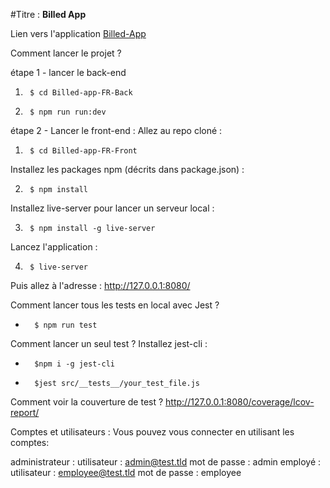  #Titre : __Billed App__

Lien vers l'application [Billed-App](./Billed-app-FR-Front/index.html)


Comment lancer le projet ?

étape 1 - lancer le back-end

1)      $ cd Billed-app-FR-Back

2)      $ npm run run:dev


étape 2 - Lancer le front-end :
Allez au repo cloné :

1)      $ cd Billed-app-FR-Front

Installez les packages npm (décrits dans package.json) :

2)      $ npm install

Installez live-server pour lancer un serveur local :

3)      $ npm install -g live-server

Lancez l'application :

4)      $ live-server


Puis allez à l'adresse : http://127.0.0.1:8080/

Comment lancer tous les tests en local avec Jest ?
-       $ npm run test

Comment lancer un seul test ?
Installez jest-cli :
-       $npm i -g jest-cli
-       $jest src/__tests__/your_test_file.js

Comment voir la couverture de test ?
http://127.0.0.1:8080/coverage/lcov-report/

Comptes et utilisateurs :
Vous pouvez vous connecter en utilisant les comptes:

administrateur :
utilisateur : admin@test.tld 
mot de passe : admin
employé :
utilisateur : employee@test.tld
mot de passe : employee



